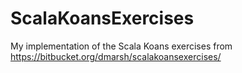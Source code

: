 # ScalaKoansExercises
My implementation of the Scala Koans exercises from https://bitbucket.org/dmarsh/scalakoansexercises/
